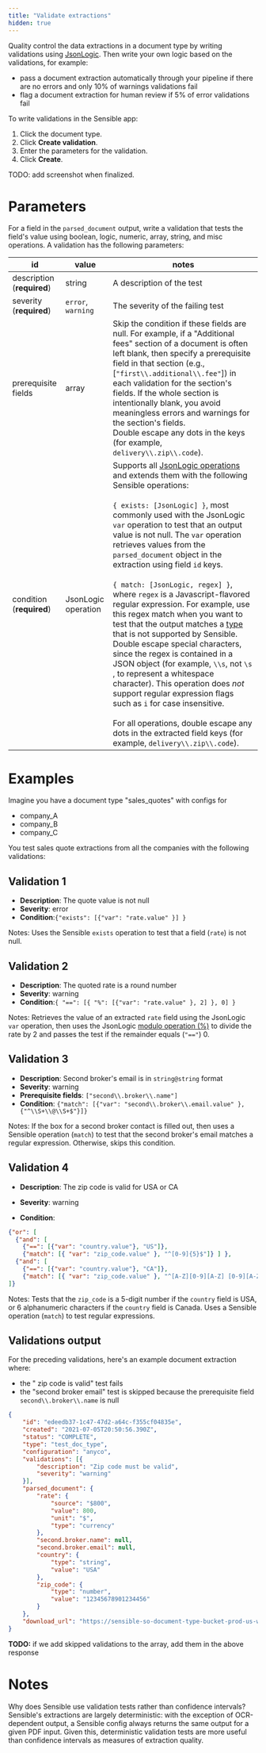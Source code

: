 ```yaml
---
title: "Validate extractions"
hidden: true
---
```


 

Quality control the data extractions in a document type by writing validations using  [JsonLogic](https://jsonlogic.com/).  Then write your own logic based on the validations, for example:

- pass a document extraction automatically through your pipeline if there are no errors and only 10% of warnings validations fail
- flag a document extraction for human review if 5% of error validations fail

To write validations in the Sensible app:

1. Click the document type.
2. Click **Create validation**.
3. Enter the parameters for the validation.
4. Click **Create**.

TODO: add screenshot when finalized.

Parameters
====

For a field in the `parsed_document` output, write a validation that tests the field's value using boolean, logic, numeric, array, string, and misc operations. A validation has the following parameters:

| id                         | value               | notes                                                        |
| -------------------------- | ------------------- | ------------------------------------------------------------ |
| description (**required**) | string              | A description of the test                                    |
| severity (**required**)    | `error`, `warning`  | The severity of the failing test                             |
| prerequisite fields        | array               | Skip the condition if these fields are null. For example, if a "Additional fees" section of a document is often left blank, then specify a prerequisite field in that section (e.g., [`"first\\.additional\\.fee"`])  in each validation for the section's fields. If the whole section is intentionally blank, you avoid meaningless errors and warnings for the section's fields.<br/>Double escape any dots in the keys (for example, `delivery\\.zip\\.code`). |
| condition (**required**)   | JsonLogic operation | Supports all [JsonLogic operations](https://jsonlogic.com/operations.html)  and extends them with the following Sensible operations:<br/><br/>`{ exists: [JsonLogic] }`, most commonly used with the JsonLogic `var`  operation to test that an output value is not null. The  `var` operation retrieves values from the  `parsed_document` object in the extraction using field `id` keys. <br/><br/>`{ match: [JsonLogic, regex] }`, where `regex` is a Javascript-flavored regular expression. For example, use this  regex match when you want to test that the output matches a [type](doc:types) that is not supported by Sensible.<br/>Double escape special characters, since the regex is contained in a JSON object (for example, `\\s`, not `\s` , to represent a whitespace character). This operation does *not* support regular expression flags such as `i` for case insensitive. <br><br/> For all operations, double escape any dots in the extracted field keys (for example, `delivery\\.zip\\.code`). |

Examples
====

Imagine you have a document type "sales_quotes" with configs for

- company_A
- company_B
- company_C

You test sales quote extractions from all the companies with the following validations:

Validation 1
---

- **Description**:  The quote value is not null
- **Severity**: error
- **Condition**:`{"exists": [{"var": "rate.value" }] }`

Notes: Uses the Sensible `exists` operation to test that a field (`rate`) is not null.

Validation 2
---

- **Description**:  The quoted rate is a round number
- **Severity**: warning
- **Condition**:`{ "==": [{ "%": [{"var": "rate.value" }, 2] }, 0] }`

Notes:  Retrieves the value of an extracted `rate` field using the JsonLogic `var` operation, then uses the JsonLogic [modulo operation (%)](https://jsonlogic.com/operations.html#%25/) to divide the rate by 2 and passes the test if the remainder equals (`"=="`) 0.

Validation 3
---

- **Description**:  Second broker's email is in `string@string` format
- **Severity**: warning
- **Prerequisite fields**: `["second\\.broker\\.name"]`
- **Condition**: `{"match": [{"var": "second\\.broker\\.email.value" }, {"^\\S+\\@\\S+$"}]}`

Notes:  If the box for a second broker contact is filled out, then uses a Sensible operation (`match`) to test that the second broker's email matches a regular expression. Otherwise, skips this condition.

Validation 4
----

- **Description**:  The zip code is valid for USA or CA

- **Severity**: warning

- **Condition**:
```json
{"or": [
  {"and": [
    {"==": [{"var": "country.value"}, "US"]},
    {"match": [{ "var": "zip_code.value" }, "^[0-9]{5}$"]} ] },
  {"and": [
    {"==": [{"var": "country.value"}, "CA"]},
    {"match": [{ "var": "zip_code.value" }, "^[A-Z][0-9][A-Z] [0-9][A-Z][0-9]$"]} ] }
]} 
```

Notes:   Tests that the `zip_code` is a 5-digit number if the `country`  field is USA, or 6 alphanumeric characters if the `country`  field is Canada. Uses a Sensible operation (`match`) to test regular expressions.

Validations output
---

For the preceding validations, here's an example document extraction where:

- the " zip code is valid" test fails
- the "second broker email" test is skipped because the prerequisite field  `second\\.broker\\.name` is null

```json
{
	"id": "edeedb37-1c47-47d2-a64c-f355cf04835e",
	"created": "2021-07-05T20:50:56.390Z",
	"status": "COMPLETE",
	"type": "test_doc_type",
	"configuration": "anyco",
	"validations": [{
		"description": "Zip code must be valid",
		"severity": "warning"
	}],
	"parsed_document": {
		"rate": {
			"source": "$800",
			"value": 800,
			"unit": "$",
			"type": "currency"
		},
        "second.broker.name": null,
		"second.broker.email": null,
        "country": {
			"type": "string",
			"value": "USA"
		},
        "zip_code": {
			"type": "number",
			"value": "12345678901234456"
		}
	},
	"download_url": "https://sensible-so-document-type-bucket-prod-us-west-2.s3.us-west-2.amazonaws.com/sensible/fc3484c5-3f35-4129-bb29-0ad1291ee9f8/EXTRACTION/edeedb37-1c47-47d2-a64c-f355cf04835e.pdf?AWSAccessKeyId=REDACTED&Expires=1625519233&Signature=REDACTEDD&x-amz-security-token=REDACTED"
}
```

**TODO:** if we add skipped validations to the array, add them in the above response

Notes
====
Why does Sensible use validation tests rather than confidence intervals? Sensible's extractions are largely deterministic: with the exception of OCR-dependent output, a Sensible config always returns the same output for a given PDF input. Given this, deterministic validation tests are more useful than confidence intervals as measures of extraction quality. 



